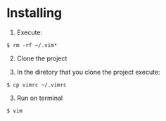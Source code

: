 # Installing 

1) Execute: 
```
$ rm -rf ~/.vim*
```

2) Clone the project

3) In the diretory that you clone the project execute: 
```
$ cp vimrc ~/.vimrc
```

3) Run on terminal
```
$ vim
```
